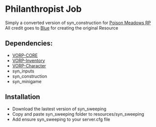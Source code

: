 # Philanthropist Job
Simply a converted version of syn_construction for [Poison Meadows RP](https://discord.gg/JcPXMkqrh6)  
All credit goes to [Blue](https://github.com/kamelzarandah) for creating the original Resource

## Dependencies:
- [VORP-CORE](https://github.com/VORPCORE/VORP-Core)
- [VORP-Inventory](https://github.com/VORPCORE/VORP-Inventory)
- [VORP-Character](https://github.com/VORPCORE/VORP-Character)
- syn_inputs
- syn_construction
- syn_minigame

## Installation
- Download the lastest version of syn_sweeping
- Copy and paste syn_sweeping folder to resources/syn_sweeping
- Add ensure syn_sweeping to your server.cfg file
